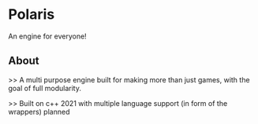 # Polaris
An engine for everyone!

## About
\>\> A multi purpose engine built for making more than just games, with the goal of full modularity.

\>\> Built on c++ 2021 with multiple language support (in form of the wrappers) planned
